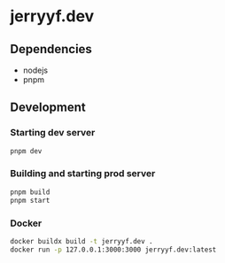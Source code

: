 # jerryyf.dev

## Dependencies

- nodejs
- pnpm

## Development

### Starting dev server

```bash
pnpm dev
```

### Building and starting prod server

```bash
pnpm build
pnpm start
```

### Docker

```bash
docker buildx build -t jerryyf.dev .
docker run -p 127.0.0.1:3000:3000 jerryyf.dev:latest
```